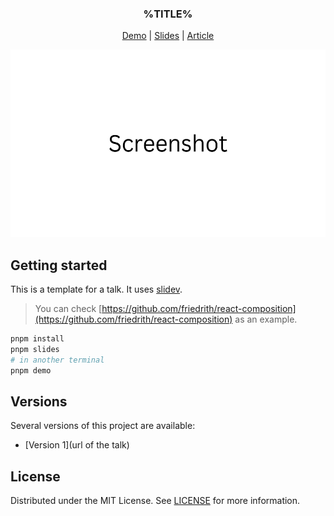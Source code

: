 <div align="center">
  <h3 text-align="center">
    %TITLE%
  </h3>
  <p align="center">
    <a href="https://friedrith.github.io/react-composition">Demo</a> | 
    <a href="https://friedrith.github.io/react-composition/slides">Slides</a> | 
    <a href="https://thibault-friedrich.medium.com/keep-your-react-components-maintainable-with-solid-react-composition-codecraftsmanship-4-2969834e9ffa">Article</a>
  </p>

  <img src=".assets/screenshot.svg" alt="Screenshot" height="300" />
</div>

## Getting started

This is a template for a talk. It uses [slidev](https://sli.dev/).

> You can check [https://github.com/friedrith/react-composition](https://github.com/friedrith/react-composition) as an example.

```bash
pnpm install
pnpm slides
# in another terminal
pnpm demo
```

## Versions

Several versions of this project are available:

- [Version 1](url of the talk)

## License

Distributed under the MIT License. See [LICENSE](./LICENSE) for more information.
